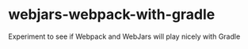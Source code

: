 # webjars-webpack-with-gradle
Experiment to see if Webpack and WebJars will play nicely with Gradle
